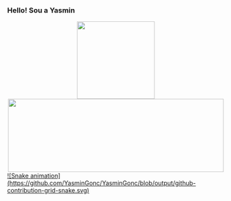 ### Hello! Sou a Yasmin 

<div align="center">
  <a href="https://www.linkedin.com/in/yasmin-goncalves/" target="_blank">
  <img height="180em" src="https://github-readme-stats.vercel.app/api?username=YasminGonc&show_icons=true&theme=radical&include_all_commits=true&count_private=true"/>
  <img height="170em" width="500em" src="https://github-readme-stats.vercel.app/api/top-langs/?username=YasminGonc&layout=compact&langs_count=7&theme=radical"/>
</div>

<div>
 ![Snake animation](https://github.com/YasminGonc/YasminGonc/blob/output/github-contribution-grid-snake.svg)
 </div>


